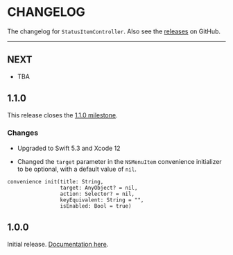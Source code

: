 # CHANGELOG

The changelog for `StatusItemController`. Also see the [releases](https://github.com/hexedbits/StatusItemController/releases) on GitHub.

---

NEXT
----

- TBA

1.1.0
-----

This release closes the [1.1.0 milestone](https://github.com/hexedbits/StatusItemController/milestone/1?closed=1).

### Changes

- Upgraded to Swift 5.3 and Xcode 12

- Changed the `target` parameter in the `NSMenuItem` convenience initializer to be optional, with a default value of `nil`.

```
convenience init(title: String,
                 target: AnyObject? = nil,
                 action: Selector? = nil,
                 keyEquivalent: String = "",
                 isEnabled: Bool = true)
```

1.0.0
-----

Initial release. [Documentation here](https://hexedbits.github.io/StatusItemController/).
